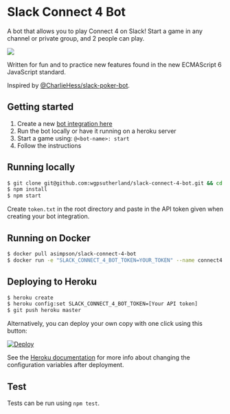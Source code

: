 Slack Connect 4 Bot
===================

A bot that allows you to play Connect 4 on Slack!
Start a game in any channel or private group, and 2 people can play.

![](http://i.imgur.com/MGaY3sz.png?1)

Written for fun and to practice new features found in the new ECMAScript 6 JavaScript standard.

Inspired by [@CharlieHess/slack-poker-bot](https://github.com/CharlieHess/slack-poker-bot).

## Getting started
1. Create a new [bot integration here](https://my.slack.com/services/new/bot)
2. Run the bot locally or have it running on a heroku server
3. Start a game using: `@<bot-name>: start`
4. Follow the instructions

## Running locally
```sh
$ git clone git@github.com:wgpsutherland/slack-connect-4-bot.git && cd slack-connect-4-bot
$ npm install
$ npm start
```
Create `token.txt` in the root directory and paste in the API token given when creating your bot integration.

## Running on Docker
```sh
$ docker pull asimpson/slack-connect-4-bot
$ docker run -e "SLACK_CONNECT_4_BOT_TOKEN=YOUR_TOKEN" --name connect4 -d asimpson/slack-connect-4-bot
```

## Deploying to Heroku
```sh
$ heroku create
$ heroku config:set SLACK_CONNECT_4_BOT_TOKEN=[Your API token]
$ git push heroku master
```

Alternatively, you can deploy your own copy with one click using this button:

[![Deploy](https://www.herokucdn.com/deploy/button.svg)](https://heroku.com/deploy?template=https://github.com/wgpsutherland/slack-connect-4-bot)

See the [Heroku documentation](https://devcenter.heroku.com/articles/config-vars) for more info about changing the configuration variables after deployment.

## Test

Tests can be run using `npm test`.
